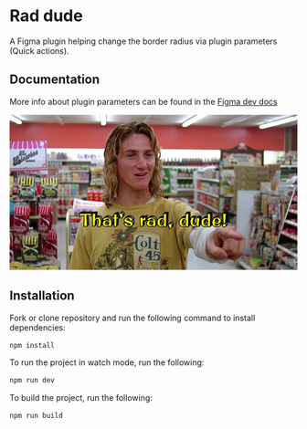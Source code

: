 # Rad dude

A Figma plugin helping change the border radius via plugin parameters (Quick actions).

## Documentation

More info about plugin parameters can be found in the [Figma dev docs](https://www.figma.com/plugin-docs/plugin-parameters/)

![rad-dude.jpg](img/rad-dude.jpg)

## Installation

Fork or clone repository and run the following command to install dependencies:

```bash
npm install
```

To run the project in watch mode, run the following:

```bash
npm run dev
```

To build the project, run the following:

```bash
npm run build

```
